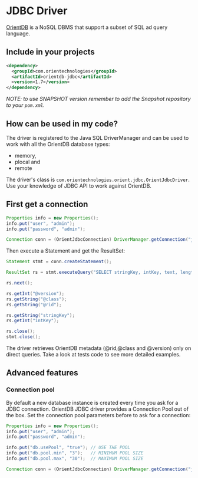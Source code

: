 # JDBC Driver

[OrientDB](http://www.orientechnologies.com) is a NoSQL DBMS that support a subset of SQL ad query language.

## Include in your projects

```xml
<dependency>
  <groupId>com.orientechnologies</groupId>
  <artifactId>orientdb-jdbc</artifactId>
  <version>1.7</version>
</dependency>
```
_NOTE: to use SNAPSHOT version remember to add the Snapshot repository to your ```pom.xml```._

## How can be used in my code?

The driver is registered to the Java SQL DriverManager and can be used to work with all the OrientDB database types:
- memory,
- plocal and
- remote

The driver's class is ```com.orientechnologies.orient.jdbc.OrientJdbcDriver```. Use your knowledge of JDBC API to work against OrientDB.

## First get a connection

```java
Properties info = new Properties();
info.put("user", "admin");
info.put("password", "admin");

Connection conn = (OrientJdbcConnection) DriverManager.getConnection("jdbc:orient:remote:localhost/test", info);
```

Then execute a Statement and get the ResultSet:

```java
Statement stmt = conn.createStatement();

ResultSet rs = stmt.executeQuery("SELECT stringKey, intKey, text, length, date FROM Item");

rs.next();

rs.getInt("@version");
rs.getString("@class");
rs.getString("@rid");

rs.getString("stringKey");
rs.getInt("intKey");

rs.close();
stmt.close();
```

The driver retrieves OrientDB metadata (@rid,@class and @version) only on direct queries. Take a look at tests code to see more detailed examples.

## Advanced features

### Connection pool
By default a new database instance is created every time you ask for a JDBC connection. OrientDB JDBC driver provides a Connection Pool out of the box. Set the connection pool parameters before to ask for a connection:

```java
Properties info = new Properties();
info.put("user", "admin");
info.put("password", "admin");

info.put("db.usePool", "true"); // USE THE POOL
info.put("db.pool.min", "3");   // MINIMUM POOL SIZE
info.put("db.pool.max", "30");  // MAXIMUM POOL SIZE

Connection conn = (OrientJdbcConnection) DriverManager.getConnection("jdbc:orient:remote:localhost/test", info);
```
